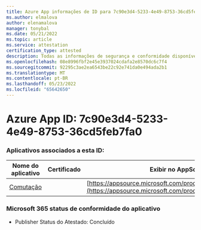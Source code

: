 ```yaml
---
title: Azure App informações de ID para 7c90e3d4-5233-4e49-8753-36cd5feb7fa0
ms.author: elmalova
author: elenamalova
manager: tonybal
ms.date: 05/21/2022
ms.topic: article
ms.service: attestation
certification_type: attested
description: Todas as informações de segurança e conformidade disponíveis para 7c90e3d4-5233-4e49-8753-36cd5feb7fa0.
ms.openlocfilehash: 08e8996fbf2e45e3937024cdafa2e8570dc6c7f4
ms.sourcegitcommit: 92295c3ae2ea6543be22c92e741da0e494ada2b1
ms.translationtype: MT
ms.contentlocale: pt-BR
ms.lasthandoff: 05/23/2022
ms.locfileid: "65642650"
---
```

# <a name="azure-app-id-7c90e3d4-5233-4e49-8753-36cd5feb7fa0"></a>Azure App ID: 7c90e3d4-5233-4e49-8753-36cd5feb7fa0


### <a name="apps-associated-with-this-id"></a>Aplicativos associados a esta ID:
| **Nome do aplicativo** | **Certificado** | **Exibir no AppSource** |
|--------------|---------------|-----------------------|
| [Comutação](../forward/WA200003325.md) |  | [https://appsource.microsoft.com/product/office/WA200003325](https://appsource.microsoft.com/product/office/WA200003325) |

### <a name="microsoft-365-app-compliance-status"></a>Microsoft 365 status de conformidade do aplicativo
- Publisher Status do Atestado: Concluído
